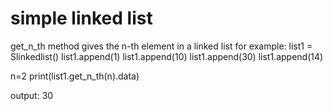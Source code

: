 # simple linked list 
get_n_th method gives the n-th element in a linked list 
for example:
list1 = Slinkedlist()
list1.append(1)
list1.append(10)
list1.append(30)
list1.append(14)

n=2
print(list1.get_n_th(n).data)

output:
30
